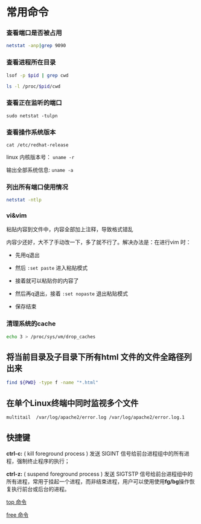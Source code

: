 # 常用命令

### 查看端口是否被占用

```bash
netstat -anp|grep 9090
```

### 查看进程所在目录

```bash
lsof -p $pid | grep cwd

ls -l /proc/$pid/cwd
```

### 查看正在监听的端口

`sudo netstat -tulpn`

### 查看操作系统版本&#x20;

&#x20;`cat /etc/redhat-release`

linux 内核版本号： `uname -r `

输出全部系统信息: `uname -a`

### 列出所有端口使用情况

```bash
netstat -ntlp
```

### vi\&vim

粘贴内容到文件中，内容全部加上注释，导致格式错乱

内容少还好，大不了手动改一下，多了就不行了。解决办法是：在进行vim 时：

*   先用q退出

*   然后 `:set paste` 进入粘贴模式

*   接着就可以粘贴你的内容了

*   然后再q退出，接着 `:set nopaste` 退出粘贴模式

*   保存结束

### 清理系统的cache

```bash
echo 3 > /proc/sys/vm/drop_caches
```

## 将当前目录及子目录下所有html 文件的文件全路径列出来

```bash
find ${PWD} -type f -name "*.html" 
```

## 在单个Linux终端中同时监视多个文件

```bash
multitail  /var/log/apache2/error.log /var/log/apache2/error.log.1
```

## 快捷键

**ctrl-c:** ( kill foreground process ) 发送 SIGINT 信号给前台进程组中的所有进程，强制终止程序的执行；

**ctrl-z:** ( suspend foreground process ) 发送 SIGTSTP 信号给前台进程组中的所有进程，常用于挂起一个进程，而非结束进程，用户可以使用使用**fg/bg**操作恢复执行前台或后台的进程。

[top 命令](top%20命令/top%20命令.md "top 命令")

[free 命令](free%20命令/free%20命令.md "free 命令")
